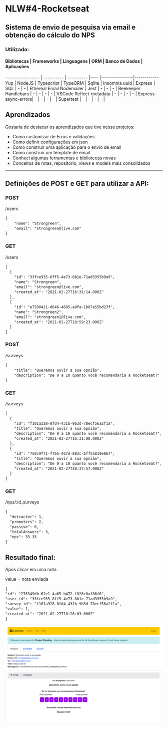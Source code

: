 # NLW#4-Rocketseat

## Sistema de envio de pesquisa via email e obtenção do cálculo do NPS

### Utilizado:

#### Bibliotecas  | Frameworks | Linguagens | ORM | Banco de Dados | Aplicações
----------------- | ---------- | ---------- |---- |----------------|------------
Yup               | NodeJS     | Typescript | TypeORM | Sqlite | Insomnia
uuid              | Express    | SQL        | -       | -      | Ethereal Email
Nodemailer        | Jest       | -          | -       | -      | Beekeeper
Handlebars        | -          | -          | -       |  -     | VSCode
Reflect-metadata  | -          | -          | -       |  -     |
Express-async-errors| -        | -          | -       |  -     |
Supertest         | -          | -          | -       |  -     |

## Aprendizados

Gostaria de destacar os aprendizados que tive nesse projetos:
- Como customizar de Erros e validações
- Como definir configurações em json
- Como construir uma aplicação para o envio de email
- Como construir um template de email
- Conheci algumas ferramentas e bibliotecas novas
- Conceitos de rotas, repositorio, views e models mais consolidados

<hr />

## Definições de POST e GET para utilizar a API:

### POST
/users

```
{
	"nome": "Strongreen",
	"email": "strongreen@live.com"
}
```

### GET
/users

```
[
  {
    "id": "33fce935-8ff5-4e73-8b1e-71ad3355b9a9",
    "name": "Strongreen",
    "email": "strongreen@live.com",
    "created_at": "2021-02-27T16:31:14.000Z"
  },
  {
    "id": "e7580421-d646-4605-a8fa-1b87a55bd23f",
    "name": "Strongreen2",
    "email": "strongreen2@live.com",
    "created_at": "2021-02-27T18:59:23.000Z"
  }
]
```

### POST
/surveys

```
{
	"title": "Queremos ouvir a sua opnião",
	"description": "De 0 a 10 quanto você recomendaria a Rocketseat?"
}
```

### GET
/surveys

```
[
  {
    "id": "f101a328-8fd4-431b-9b3d-78ecf56a2f1a",
    "title": "Queremos ouvir a sua opnião",
    "description": "De 0 a 10 quanto você recomendaria a Rocketseat?",
    "created_at": "2021-02-27T16:31:08.000Z"
  },
  {
    "id": "750c9f71-f765-467d-883c-bff55819e867",
    "title": "Queremos ouvir a sua opnião",
    "description": "De 0 a 10 quanto você recomendaria a Rocketseat?",
    "created_at": "2021-02-27T20:37:57.000Z"
  }
]
```
### GET
/nps/:id_surveys

```
{
  "detractor": 1,
  "promoters": 2,
  "passive": 0,
  "totalAnswers": 3,
  "nps": 33.33
}
```

## Resultado final:

Após clicar em uma nota

value = nota enviada
```
{
"id": "276349db-62e1-4a65-b472-f826c0af86f6",
"user_id": "33fce935-8ff5-4e73-8b1e-71ad3355b9a9",
"survey_id": "f101a328-8fd4-431b-9b3d-78ecf56a2f1a",
"value": 1,
"created_at": "2021-02-27T18:26:03.000Z"
}

```

<img src="https://github.com/Strongreen/NLW4-Rocketseat-Fevereiro/blob/main/resultado_final.png" alt="imagem do projeto final"/>




